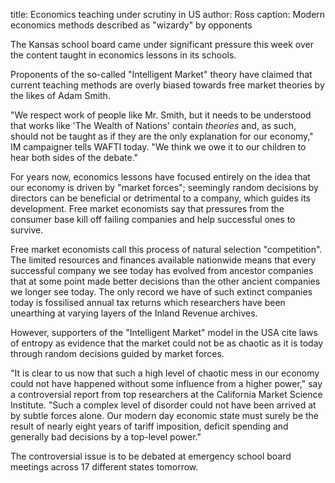 title: Economics teaching under scrutiny in US
author: Ross
caption: Modern economics methods described as "wizardy" by opponents

<p>The Kansas school board came under significant pressure this week over the content taught in economics lessons in its schools.</p>
<!--BREAK-->
<p>Proponents of the so-called "Intelligent Market" theory have claimed that current teaching methods are overly biased towards free market theories by the likes of Adam Smith.</p>
<p>"We respect work of people like Mr. Smith, but it needs to be understood that works like 'The Wealth of Nations' contain <em>theories</em> and, as such, should not be taught as if they are the only explanation for our economy," IM campaigner tells WAFTI today. "We think we owe it to our children to hear both sides of the debate."</p>
<p>For years now, economics lessons have focused entirely on the idea that our economy is driven by "market forces"; seemingly random decisions by directors can be beneficial or detrimental to a company, which guides its development. Free market economists say that pressures from the consumer base kill off failing companies and help successful ones to survive.</p>
<p>Free market economists call this process of natural selection "competition". The limited resources and finances available nationwide means that every successful company we see today has evolved from ancestor companies that at some point made better decisions than the other ancient companies we longer see today. The only record we have of such extinct companies today is fossilised annual tax returns which researchers have been unearthing at varying layers of the Inland Revenue archives.</p>
<p>However, supporters of the "Intelligent Market" model in the USA cite laws of entropy as evidence that the market could not be as chaotic as it is today through random decisions guided by market forces.</p>
<p>"It is clear to us now that such a high level of chaotic mess in our economy could not have happened without some influence from a higher power," say a controversial report from top researchers at the California Market Science Institute. "Such a complex level of disorder could not have been arrived at by subtle forces alone. Our modern day economic state must surely be the result of nearly eight years of tariff imposition, deficit spending and generally bad decisions by a top-level power."</p>
<p>The controversial issue is to be debated at emergency school board meetings across 17 different states tomorrow.</p>
